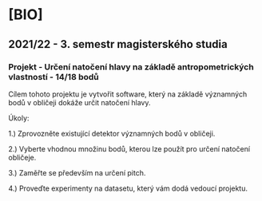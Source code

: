 # [BIO]
## 2021/22 - 3. semestr magisterského studia
### Projekt - Určení natočení hlavy na základě antropometrických vlastností - 14/18 bodů

Cílem tohoto projektu je vytvořit software, který na základě významných bodů v obličeji dokáže určit natočení hlavy.

Úkoly:

1.)  Zprovozněte existující detektor významných bodů v obličeji.

2.)  Vyberte vhodnou množinu bodů, kterou lze použít pro určení natočení obličeje.

3.)  Zaměřte se především na určení pitch.

4.)  Proveďte experimenty na datasetu, který vám dodá vedoucí projektu.